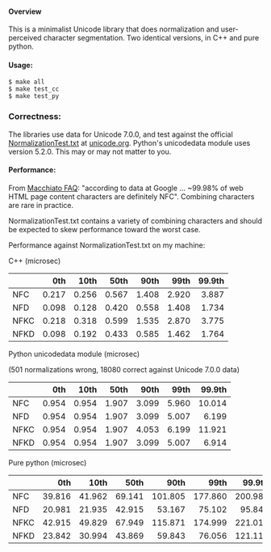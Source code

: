 #### Overview

This is a minimalist Unicode library that does normalization and user-perceived character segmentation.  Two identical versions, in C++ and pure python.

#### Usage:

    $ make all
    $ make test_cc
    $ make test_py
    
### Correctness:

The libraries use data for Unicode 7.0.0, and test against the official  [NormalizationTest.txt](http://unicode.org/Public/UNIDATA/NormalizationTest.txt) at [unicode.org](http://unicode.org).  Python's unicodedata module uses version 5.2.0.  This may or may not matter to you.
    
#### Performance:

From [Macchiato FAQ](http://www.macchiato.com/unicode/nfc-faq): "according to data at Google ... ~99.98% of web HTML page content characters are definitely NFC".  Combining characters are rare in practice.

NormalizationTest.txt contains a variety of combining characters and should be expected to skew performance toward the worst case.

Performance against NormalizationTest.txt on my machine:

C++ (microsec)

|      | 0th   | 10th  | 50th  | 90th  | 99th  | 99.9th |
| ---- | ----: | ----: | ----: | ----: | ----: | -----: |
| NFC  | 0.217 | 0.256 | 0.567 | 1.408 | 2.920 | 3.887  |
| NFD  | 0.098 | 0.128 | 0.420 | 0.558 | 1.408 | 1.734  |
| NFKC | 0.218 | 0.318 | 0.599 | 1.535 | 2.870 | 3.775  |
| NFKD | 0.098 | 0.192 | 0.433 | 0.585 | 1.462 | 1.764  |

Python unicodedata module (microsec)

(501 normalizations wrong, 18080 correct against Unicode 7.0.0 data)

|      | 0th   | 10th  | 50th  | 90th  | 99th  | 99.9th |
| :--- | ----: | ----: | ----: | ----: | ----: | -----: |
| NFC  | 0.954 | 0.954 | 1.907 | 3.099 | 5.960 | 10.014 |
| NFD  | 0.954 | 0.954 | 1.907 | 3.099 | 5.007 |  6.199 |
| NFKC | 0.954 | 0.954 | 1.907 | 4.053 | 6.199 | 11.921 |
| NFKD | 0.954 | 0.954 | 1.907 | 3.099 | 5.007 |  6.914 |

Pure python (microsec)

|      | 0th    | 10th   | 50th   | 90th    | 99th    | 99.9th  |
| :--- | -----: | -----: | -----: | ------: | ------: | ------: |
| NFC  | 39.816 | 41.962 | 69.141 | 101.805 | 177.860 | 200.987 |
| NFD  | 20.981 | 21.935 | 42.915 |  53.167 |  75.102 |  95.844 |
| NFKC | 42.915 | 49.829 | 67.949 | 115.871 | 174.999 | 221.014 |
| NFKD | 23.842 | 30.994 | 43.869 |  59.843 |  76.056 | 121.117 |
